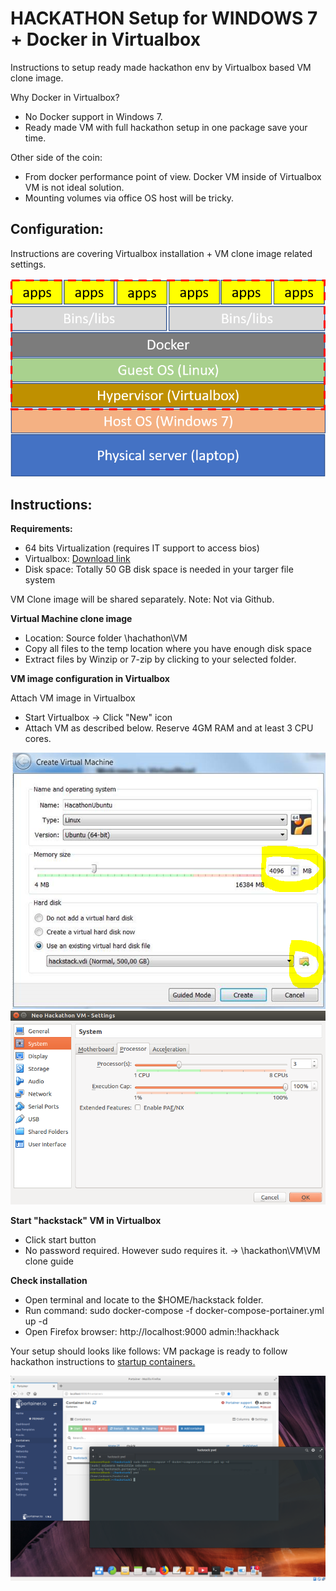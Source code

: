 # HACKATHON Setup for WINDOWS 7 + Docker in Virtualbox

Instructions to setup ready made hackathon env by Virtualbox based VM clone image.  

Why Docker in Virtualbox? 
- No Docker support in Windows 7.
- Ready made VM with full hackathon setup in one package save your time.

Other side of the coin:
- From docker performance point of view. Docker VM inside of Virtualbox VM is not ideal solution.
- Mounting volumes via office OS host will be tricky. 

## Configuration:

Instructions are covering Virtualbox installation + VM clone image related settings.

![VSL Solution](https://github.com/TampereTC/TestContainer-hackathon/blob/master/VM/Picture1.png)

## Instructions:


**Requirements:**
- 64 bits Virtualization (requires IT support to access bios) 
- Virtualbox: [Download link](https://www.virtualbox.org/wiki/Downloads)
- Disk space: Totally 50 GB disk space is needed in your targer file system

VM Clone image will be shared separately. Note: Not via Github.

**Virtual Machine clone image**

- Location: Source folder \hachathon\VM
- Copy all files to the temp location where you have enough disk space
- Extract files by Winzip or 7-zip by clicking to your selected folder.

**VM image configuration in Virtualbox**

Attach VM image in Virtualbox
- Start Virtualbox -> Click "New" icon
- Attach VM as described below. Reserve 4GM RAM and at least 3 CPU cores.

![AttachVM](https://github.com/TampereTC/TestContainer-hackathon/blob/master/VM/VirtualBox%20link%20VM%20image.PNG)
![CPU MEM](https://github.com/TampereTC/TestContainer-hackathon/blob/master/VM/VM%20cpu.png)

**Start "hackstack" VM in Virtualbox**

- Click start button
- No password required. However sudo requires it. -> \hackathon\VM\VM clone guide


**Check installation**

- Open terminal and locate to the $HOME/hackstack folder.
- Run command: sudo docker-compose -f docker-compose-portainer.yml up -d
- Open Firefox browser: http://localhost:9000 admin:!hackhack

Your setup should looks like follows: 
VM package is ready to follow hackathon instructions to [startup containers.](https://github.com/TampereTC/TestContainer-hackathon/blob/master/README.md#startup-containers) 

![Screenshot](https://github.com/TampereTC/TestContainer-hackathon/blob/master/VM/Screenshot%20hackstack%20dashboard.png)


